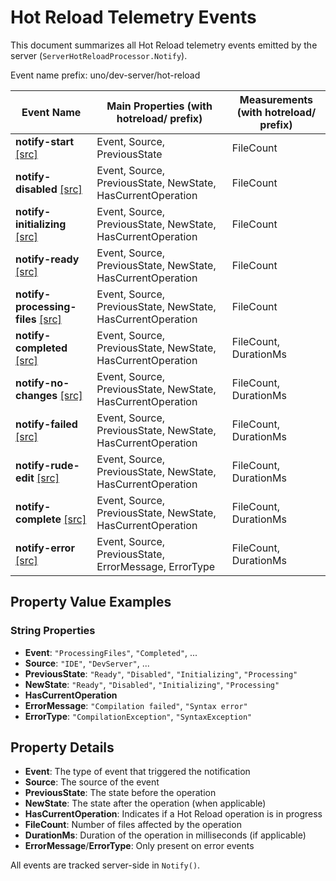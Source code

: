 # Hot Reload Telemetry Events

This document summarizes all Hot Reload telemetry events emitted by the server (`ServerHotReloadProcessor.Notify`).

Event name prefix: uno/dev-server/hot-reload

| Event Name              | Main Properties  (with hotreload/ prefix)             | Measurements (with hotreload/ prefix) |
|-------------------------|-------------------------------------------------------|---------------------------------------|
| **notify-start** [[src]](HotReload/ServerHotReloadProcessor.cs#L158)            | Event, Source, PreviousState                          | FileCount                             |
| **notify-disabled** [[src]](HotReload/ServerHotReloadProcessor.cs#L168)         | Event, Source, PreviousState, NewState, HasCurrentOperation  | FileCount                             |
| **notify-initializing** [[src]](HotReload/ServerHotReloadProcessor.cs#L174)     | Event, Source, PreviousState, NewState, HasCurrentOperation  | FileCount                             |
| **notify-ready** [[src]](HotReload/ServerHotReloadProcessor.cs#L180)            | Event, Source, PreviousState, NewState, HasCurrentOperation  | FileCount                             |
| **notify-processing-files** [[src]](HotReload/ServerHotReloadProcessor.cs#L186) | Event, Source, PreviousState, NewState, HasCurrentOperation  | FileCount                             |
| **notify-completed** [[src]](HotReload/ServerHotReloadProcessor.cs#L191)        | Event, Source, PreviousState, NewState, HasCurrentOperation  | FileCount, DurationMs                 |
| **notify-no-changes** [[src]](HotReload/ServerHotReloadProcessor.cs#L196)       | Event, Source, PreviousState, NewState, HasCurrentOperation  | FileCount, DurationMs                 |
| **notify-failed** [[src]](HotReload/ServerHotReloadProcessor.cs#L201)           | Event, Source, PreviousState, NewState, HasCurrentOperation  | FileCount, DurationMs                 |
| **notify-rude-edit** [[src]](HotReload/ServerHotReloadProcessor.cs#L206)        | Event, Source, PreviousState, NewState, HasCurrentOperation  | FileCount, DurationMs                 |
| **notify-complete** [[src]](HotReload/ServerHotReloadProcessor.cs#L212)         | Event, Source, PreviousState, NewState, HasCurrentOperation  | FileCount, DurationMs                 |
| **notify-error** [[src]](HotReload/ServerHotReloadProcessor.cs#L221)            | Event, Source, PreviousState, ErrorMessage, ErrorType | FileCount, DurationMs                 |

## Property Value Examples

### String Properties
- **Event**: `"ProcessingFiles"`, `"Completed"`, ...
- **Source**: `"IDE"`, `"DevServer"`, ...
- **PreviousState**: `"Ready"`, `"Disabled"`, `"Initializing"`, `"Processing"`
- **NewState**: `"Ready"`, `"Disabled"`, `"Initializing"`, `"Processing"`
- **HasCurrentOperation**
- **ErrorMessage**: `"Compilation failed"`, `"Syntax error"`
- **ErrorType**: `"CompilationException"`, `"SyntaxException"`

## Property Details
- **Event**: The type of event that triggered the notification
- **Source**: The source of the event
- **PreviousState**: The state before the operation
- **NewState**: The state after the operation (when applicable)
- **HasCurrentOperation**: Indicates if a Hot Reload operation is in progress
- **FileCount**: Number of files affected by the operation
- **DurationMs**: Duration of the operation in milliseconds (if applicable)
- **ErrorMessage**/**ErrorType**: Only present on error events

All events are tracked server-side in `Notify()`.

